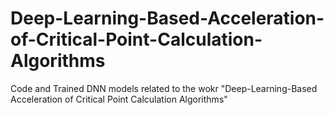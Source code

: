 # Deep-Learning-Based-Acceleration-of-Critical-Point-Calculation-Algorithms
Code and Trained DNN models related to the wokr "Deep-Learning-Based Acceleration of Critical Point Calculation Algorithms"

